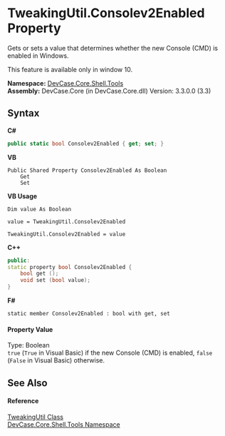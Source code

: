 # TweakingUtil.Consolev2Enabled Property 
 

Gets or sets a value that determines whether the new Console (CMD) is enabled in Windows. 

 This feature is available only in window 10.

**Namespace:**&nbsp;<a href="N_DevCase_Core_Shell_Tools">DevCase.Core.Shell.Tools</a><br />**Assembly:**&nbsp;DevCase.Core (in DevCase.Core.dll) Version: 3.3.0.0 (3.3)

## Syntax

**C#**<br />
``` C#
public static bool Consolev2Enabled { get; set; }
```

**VB**<br />
``` VB
Public Shared Property Consolev2Enabled As Boolean
	Get
	Set
```

**VB Usage**<br />
``` VB Usage
Dim value As Boolean

value = TweakingUtil.Consolev2Enabled

TweakingUtil.Consolev2Enabled = value
```

**C++**<br />
``` C++
public:
static property bool Consolev2Enabled {
	bool get ();
	void set (bool value);
}
```

**F#**<br />
``` F#
static member Consolev2Enabled : bool with get, set

```


#### Property Value
Type: Boolean<br />`true` (`True` in Visual Basic) if the new Console (CMD) is enabled, `false` (`False` in Visual Basic) otherwise.

## See Also


#### Reference
<a href="T_DevCase_Core_Shell_Tools_TweakingUtil">TweakingUtil Class</a><br /><a href="N_DevCase_Core_Shell_Tools">DevCase.Core.Shell.Tools Namespace</a><br />